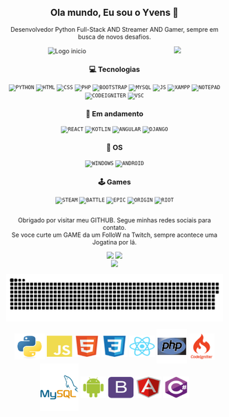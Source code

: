 <div align=center>
 <h2>Ola mundo, Eu sou o Yvens 👋</h2>
</div>

<p align=center>
 Desenvolvedor Python Full-Stack AND Streamer AND Gamer, sempre em busca de novos desafios.
</p>

<div align=center>
 <img src="http://clubedosgeeks.com.br/wp-content/uploads/2016/01/dormrm.gif" min-width="380px" max-width="380px" width="380px" alt="Logo inicio" style="margin-right: 200px"> 
 <img width="450px" src="https://github-readme-stats.vercel.app/api/top-langs/?username=YvensSquinca&layout=compact&langs_count=7&theme=tokyonight"/> 
</div> 

<div align=center>
 <h3>💻 Tecnologias</h3> 
  <code><img height="30" src="https://img.shields.io/badge/Python-3776AB?style=for-the-badge&logo=python&logoColor=white" alt="PYTHON"/></code>
  <code><img height="30" src="https://img.shields.io/badge/HTML5-E34F26?style=for-the-badge&logo=html5&logoColor=white" alt="HTML"/></code>
  <code><img height="30" src="https://img.shields.io/badge/CSS3-1572B6?style=for-the-badge&logo=css3&logoColor=white" alt="CSS"/></code>
  <code><img height="30" src="https://img.shields.io/badge/PHP-777BB4?style=for-the-badge&logo=php&logoColor=white" alt="PHP"/></code>
  <code><img height="30" src="https://img.shields.io/badge/Bootstrap-563D7C?style=for-the-badge&logo=bootstrap&logoColor=white" alt="BOOTSTRAP"/></code>
  <code><img height="30" src="https://img.shields.io/badge/MySQL-00000F?style=for-the-badge&logo=mysql&logoColor=white" alt="MYSQL"/></code>
  <code><img height="30" src="https://img.shields.io/badge/JavaScript-F7DF1E?style=for-the-badge&logo=javascript&logoColor=black" alt="JS"/></code>
  <code><img height="30" src="https://img.shields.io/badge/Xampp-F37623?style=for-the-badge&logo=xampp&logoColor=white" alt="XAMPP"/></code>
  <code><img height="30" src="https://img.shields.io/badge/Notepad++-90E59A.svg?style=for-the-badge&logo=notepad%2B%2B&logoColor=black" alt="NOTEPAD"/></code>
  <code><img height="30" src="https://img.shields.io/badge/Codeigniter-EF4223?style=for-the-badge&logo=codeigniter&logoColor=white" alt="CODEIGNITER"/></code>
  <code><img height="30" src="https://img.shields.io/badge/Visual_Studio_Code-0078D4?style=for-the-badge&logo=visual%20studio%20code&logoColor=white" alt="VSC"/></code>

 <h3>📑 Em andamento</h3>
  <code><img height="30" src="https://img.shields.io/badge/React-20232A?style=for-the-badge&logo=react&logoColor=61DAFB" alt="REACT"/></code>
  <code><img height="30" src="https://img.shields.io/badge/Kotlin-0095D5?&style=for-the-badge&logo=kotlin&logoColor=white" alt="KOTLIN"/></code>
  <code><img height="30" src="https://img.shields.io/badge/Angular-DD0031?style=for-the-badge&logo=angular&logoColor=white" alt="ANGULAR"/></code>
  <code><img height="30" src="https://img.shields.io/badge/Django-092E20?style=for-the-badge&logo=django&logoColor=green" alt="DJANGO"/></code>

 <h3>💾 OS</h3>
  <code><img height="30" src="https://img.shields.io/badge/Windows-0078D6?style=for-the-badge&logo=windows&logoColor=white" alt="WINDOWS"/></code>
  <code><img height="30" src="https://img.shields.io/badge/Android-3DDC84?style=for-the-badge&logo=android&logoColor=white" alt="ANDROID"/></code>
 
 <h3>🕹 Games</h3>
  <code><img height="30" src="https://img.shields.io/badge/Steam-000000?style=for-the-badge&logo=steam&logoColor=white" alt="STEAM"/></code>
  <code><img height="30" src="https://img.shields.io/badge/Battle.net-148EFF?style=for-the-badge&logo=Battle.net&logoColor=white" alt="BATTLE"/></code>
  <code><img height="30" src="https://img.shields.io/badge/Epic%20Games-313131?style=for-the-badge&logo=Epic%20Games&logoColor=white" alt="EPIC"/></code>
  <code><img height="30" src="https://img.shields.io/badge/Origin-148EFF?style=for-the-badge&logo=origin&logoColor=white" alt="ORIGIN"/></code>
  <code><img height="30" src="https://img.shields.io/badge/Riot_Games-D32936?style=for-the-badge&logo=riot-games&logoColor=white" alt="RIOT"/></code>
 
##
 
<p> 
 Obrigado por visitar meu GITHUB. Segue minhas redes sociais para contato.<br>
 Se voce curte um GAME da um FolloW na Twitch, sempre acontece uma Jogatina por lá.
</p> 

<a href="https://www.instagram.com/yvenssquinca" target="_blank"><img src="https://img.shields.io/badge/-Instagram-%23E4405F?style=for-the-badge&logo=instagram&logoColor=white" target="_blank"></a>
<a href="https://www.linkedin.com/in/yvens-squinca-43b4b7183/" target="_blank"><img src="https://img.shields.io/badge/-LinkedIn-%230077B5?style=for-the-badge&logo=linkedin&logoColor=white" target="_blank"></a><br>
<a href="https://www.twitch.tv/YvensSquinca" target="_blank"><img height="50" src="https://img.shields.io/badge/Twitch-9146FF?style=for-the-badge&logo=twitch&logoColor=white" target="_blank"></a>

 ![Snake animation](https://github.com/YvensSquinca/YvensSquinca/blob/output/github-contribution-grid-snake.svg)
 
</div>

<div align="center">
 <img align="center" alt="Python" height="60" width="70" src="https://raw.githubusercontent.com/devicons/devicon/master/icons/python/python-original.svg">
 <img align="center" alt="Js" height="50" width="60" src="https://raw.githubusercontent.com/devicons/devicon/master/icons/javascript/javascript-plain.svg">
 <img align="center" alt="HTML" height="50" width="60" src="https://raw.githubusercontent.com/devicons/devicon/master/icons/html5/html5-original.svg">
 <img align="center" alt="CSS" height="50" width="60" src="https://raw.githubusercontent.com/devicons/devicon/master/icons/css3/css3-original.svg">
 <img align="center" alt="React" height="50" width="60" src="https://raw.githubusercontent.com/devicons/devicon/master/icons/react/react-original.svg">
 <img align="center" alt="PHP" height="80" width="70" src="https://raw.githubusercontent.com/devicons/devicon/9f4f5cdb393299a81125eb5127929ea7bfe42889/icons/php/php-original.svg">
 <img align="center" alt="CODEIGNITER" height="60" width="60" src="https://raw.githubusercontent.com/devicons/devicon/9f4f5cdb393299a81125eb5127929ea7bfe42889/icons/codeigniter/codeigniter-plain-wordmark.svg"> 
 <img align="center" alt="MYSQL" height="110" width="90" src="https://raw.githubusercontent.com/devicons/devicon/9f4f5cdb393299a81125eb5127929ea7bfe42889/icons/mysql/mysql-original-wordmark.svg" > 
 <img align="center" alt="ANDROID" height="50" width="60" src="https://raw.githubusercontent.com/devicons/devicon/9f4f5cdb393299a81125eb5127929ea7bfe42889/icons/android/android-plain.svg"> 
 <img align="center" alt="BOOTSTRAP" height="50" width="60" src="https://raw.githubusercontent.com/devicons/devicon/9f4f5cdb393299a81125eb5127929ea7bfe42889/icons/bootstrap/bootstrap-plain.svg"> 
 <img align="center" alt="ANGULAR" height="50" width="60" src="https://raw.githubusercontent.com/devicons/devicon/9f4f5cdb393299a81125eb5127929ea7bfe42889/icons/angularjs/angularjs-original.svg">  
 <img align="center" alt="CSHARP" height="50" width="60" src="https://raw.githubusercontent.com/devicons/devicon/9f4f5cdb393299a81125eb5127929ea7bfe42889/icons/csharp/csharp-original.svg"> 
 
</div>
